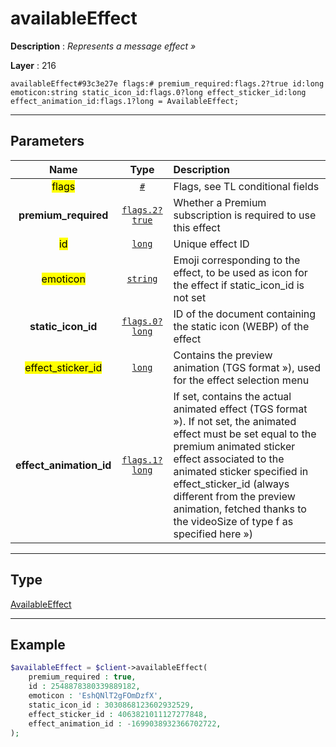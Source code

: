 # availableEffect

**Description** : *Represents a message effect &raquo;*

**Layer** : 216

```tl
availableEffect#93c3e27e flags:# premium_required:flags.2?true id:long emoticon:string static_icon_id:flags.0?long effect_sticker_id:long effect_animation_id:flags.1?long = AvailableEffect;
```

---

## Parameters

| Name | Type | Description |
| :---: | :---: | :--- |
| <mark>flags</mark> | [`#`](type/#) | Flags, see TL conditional fields |
| **premium_required** | [`flags.2?true`](type/true) | Whether a Premium subscription is required to use this effect |
| <mark>id</mark> | [`long`](type/long) | Unique effect ID |
| <mark>emoticon</mark> | [`string`](type/string) | Emoji corresponding to the effect, to be used as icon for the effect if static_icon_id is not set |
| **static_icon_id** | [`flags.0?long`](type/long) | ID of the document containing the static icon (WEBP) of the effect |
| <mark>effect_sticker_id</mark> | [`long`](type/long) | Contains the preview animation (TGS format »), used for the effect selection menu |
| **effect_animation_id** | [`flags.1?long`](type/long) | If set, contains the actual animated effect (TGS format »). If not set, the animated effect must be set equal to the premium animated sticker effect associated to the animated sticker specified in effect_sticker_id (always different from the preview animation, fetched thanks to the videoSize of type f as specified here ») |

---

## Type

[AvailableEffect](type/AvailableEffect)

---

## Example

```php
$availableEffect = $client->availableEffect(
	premium_required : true,
	id : 2548878380339889182,
	emoticon : 'EshQNlT2gFOmDzfX',
	static_icon_id : 3030868123602932529,
	effect_sticker_id : 4063821011127277848,
	effect_animation_id : -1699038932366702722,
);
```